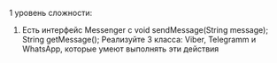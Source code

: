 1 уровень сложности: 

1. Есть интерфейс Messenger с
void sendMessage(String message);
String getMessage();
Реализуйте 3 класса: Viber, Telegramm и WhatsApp, которые умеют выполнять эти действия 

